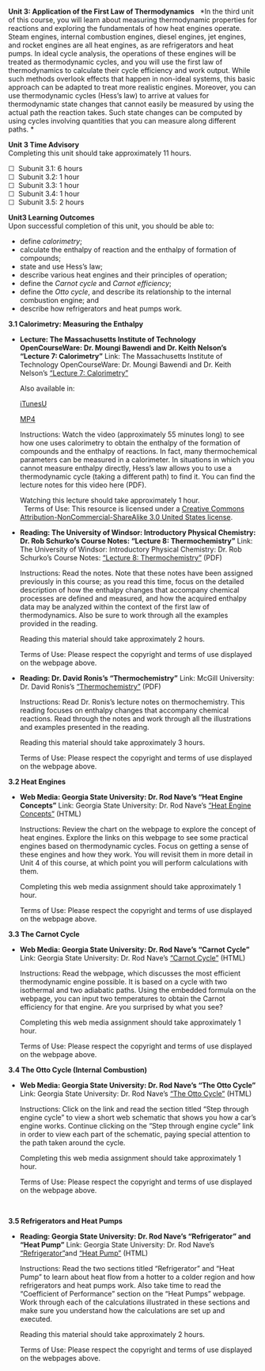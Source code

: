 **Unit 3: Application of the First Law of Thermodynamics** <span
id="3"></span> 
*In the third unit of this course, you will learn about measuring
thermodynamic properties for reactions and exploring the fundamentals of
how heat engines operate. Steam engines, internal combustion engines,
diesel engines, jet engines, and rocket engines are all heat engines, as
are refrigerators and heat pumps. In ideal cycle analysis, the
operations of these engines will be treated as thermodynamic cycles, and
you will use the first law of thermodynamics to calculate their cycle
efficiency and work output. While such methods overlook effects that
happen in non-ideal systems, this basic approach can be adapted to treat
more realistic engines. Moreover, you can use thermodynamic cycles
(Hess’s law) to arrive at values for thermodynamic state changes that
cannot easily be measured by using the actual path the reaction takes.
Such state changes can be computed by using cycles involving quantities
that you can measure along different paths. *

**Unit 3 Time Advisory**  
Completing this unit should take approximately 11 hours.  
  
 ☐  Subunit 3.1: 6 hours  
 ☐  Subunit 3.2: 1 hour  
 ☐  Subunit 3.3: 1 hour  
 ☐  Subunit 3.4: 1 hour  
 ☐  Subunit 3.5: 2 hours

**Unit3 Learning Outcomes**  
Upon successful completion of this unit, you should be able to:
-   define *calorimetry*;
-   calculate the enthalpy of reaction and the enthalpy of formation of
    compounds;
-   state and use Hess’s law;
-   describe various heat engines and their principles of operation;
-   define the *Carnot cycle* and *Carnot efficiency*;
-   define the *Otto cycle*, and describe its relationship to the
    internal combustion engine; and
-   describe how refrigerators and heat pumps work.

**3.1 Calorimetry: Measuring the Enthalpy** <span id="3.1"></span> 
-   **Lecture: The Massachusetts Institute of Technology OpenCourseWare:
    Dr. Moungi Bawendi and Dr. Keith Nelson’s “Lecture 7: Calorimetry”**
    Link: The Massachusetts Institute of Technology OpenCourseWare: Dr.
    Moungi Bawendi and Dr. Keith Nelson’s [“Lecture 7:
    Calorimetry”](http://ocw.mit.edu/courses/chemistry/5-60-thermodynamics-kinetics-spring-2008/video-lectures/lecture-7-calorimetry/)  
      
     Also available in:  

    [iTunesU](http://ocw.mit.edu/courses/chemistry/5-60-thermodynamics-kinetics-spring-2008/video-lectures/lecture-7-calorimetry/)  

    [MP4](http://ocw.mit.edu/courses/chemistry/5-60-thermodynamics-kinetics-spring-2008/video-lectures/lecture-7-calorimetry/)  
      
     Instructions: Watch the video (approximately 55 minutes long) to
    see how one uses calorimetry to obtain the enthalpy of the formation
    of compounds and the enthalpy of reactions. In fact, many
    thermochemical parameters can be measured in a calorimeter. In
    situations in which you cannot measure enthalpy directly, Hess’s law
    allows you to use a thermodynamic cycle (taking a different path) to
    find it. You can find the lecture notes for this video here (PDF).  
      
     Watching this lecture should take approximately 1 hour.  
       Terms of Use: This resource is licensed under a [Creative Commons
    Attribution-NonCommercial-ShareAlike 3.0 United States
    license](http://creativecommons.org/licenses/by-nc-sa/3.0/us/).

-   **Reading: The University of Windsor: Introductory Physical
    Chemistry: Dr. Rob Schurko’s Course Notes: “Lecture 8:
    Thermochemistry”**
    Link: The University of Windsor: Introductory Physical Chemistry:
    Dr. Rob Schurko’s Course Notes: [“Lecture 8:
    Thermochemistry”](http://mutuslab.cs.uwindsor.ca/schurko/introphyschem/lectures/240_l08.pdf) (PDF)  
      
     Instructions: Read the notes. Note that these notes have been
    assigned previously in this course; as you read this time, focus on
    the detailed description of how the enthalpy changes that accompany
    chemical processes are defined and measured, and how the acquired
    enthalpy data may be analyzed within the context of the first law of
    thermodynamics. Also be sure to work through all the examples
    provided in the reading.  
      
     Reading this material should take approximately 2 hours.  
      
     Terms of Use: Please respect the copyright and terms of use
    displayed on the webpage above.

-   **Reading: Dr. David Ronis’s “Thermochemistry”**
    Link: McGill University: Dr. David Ronis’s
    [“Thermochemistry”](http://ronispc.chem.mcgill.ca/ronis/chem223/thermochemistry.pdf) (PDF)  
      
     Instructions: Read Dr. Ronis’s lecture notes on thermochemistry.
    This reading focuses on enthalpy changes that accompany chemical
    reactions. Read through the notes and work through all the
    illustrations and examples presented in the reading.  
      
     Reading this material should take approximately 3 hours.  
      
     Terms of Use: Please respect the copyright and terms of use
    displayed on the webpage above.

**3.2 Heat Engines** <span id="3.2"></span> 
-   **Web Media: Georgia State University: Dr. Rod Nave’s “Heat Engine
    Concepts”**
    Link: Georgia State University: Dr. Rod Nave’s [“Heat Engine
    Concepts”](http://hyperphysics.phy-astr.gsu.edu/hbase/thermo/heatengcon.html) (HTML)  
      
     Instructions: Review the chart on the webpage to explore the
    concept of heat engines. Explore the links on this webpage to see
    some practical engines based on thermodynamic cycles. Focus on
    getting a sense of these engines and how they work. You will revisit
    them in more detail in Unit 4 of this course, at which point you
    will perform calculations with them.  
      
     Completing this web media assignment should take approximately 1
    hour.  
      
     Terms of Use: Please respect the copyright and terms of use
    displayed on the webpage above.

**3.3 The Carnot Cycle** <span id="3.3"></span> 
-   **Web Media: Georgia State University: Dr. Rod Nave’s “Carnot
    Cycle”**
    Link: Georgia State University: Dr. Rod Nave’s [“Carnot
    Cycle”](http://hyperphysics.phy-astr.gsu.edu/hbase/thermo/carnot.html)
    (HTML)  
      
     Instructions: Read the webpage, which discusses the most efficient
    thermodynamic engine possible. It is based on a cycle with two
    isothermal and two adiabatic paths. Using the embedded formula on
    the webpage, you can input two temperatures to obtain the Carnot
    efficiency for that engine. Are you surprised by what you see?  
      
     Completing this web media assignment should take approximately 1
    hour.  
      
     Terms of Use: Please respect the copyright and terms of use
    displayed on the webpage above.

**3.4 The Otto Cycle (Internal Combustion)** <span id="3.4"></span> 
-   **Web Media: Georgia State University: Dr. Rod Nave’s “The Otto
    Cycle”**
    Link: Georgia State University: Dr. Rod Nave’s [“The Otto
    Cycle”](http://hyperphysics.phy-astr.gsu.edu/hbase/thermo/otto.html) (HTML)  
      
     Instructions: Click on the link and read the section titled “Step
    through engine cycle” to view a short web schematic that shows you
    how a car’s engine works. Continue clicking on the “Step through
    engine cycle” link in order to view each part of the schematic,
    paying special attention to the path taken around the cycle.  

      
     Completing this web media assignment should take approximately 1
    hour.  
      
     Terms of Use: Please respect the copyright and terms of use
    displayed on the webpage above.

     

**3.5 Refrigerators and Heat Pumps** <span id="3.5"></span> 
-   **Reading: Georgia State University: Dr. Rod Nave’s “Refrigerator”
    and “Heat Pump”**
    Link: Georgia State University: Dr. Rod Nave’s
    [“Refrigerator”](http://hyperphysics.phy-astr.gsu.edu/hbase/thermo/refrig.html)and
    [“Heat
    Pump”](http://hyperphysics.phy-astr.gsu.edu/hbase/thermo/heatpump.html) (HTML)  
      
     Instructions: Read the two sections titled “Refrigerator” and “Heat
    Pump” to learn about heat flow from a hotter to a colder region and
    how refrigerators and heat pumps work. Also take time to read the
    “Coefficient of Performance” section on the “Heat Pumps” webpage.
    Work through each of the calculations illustrated in these sections
    and make sure you understand how the calculations are set up and
    executed.  
      
     Reading this material should take approximately 2 hours.  
      
     Terms of Use: Please respect the copyright and terms of use
    displayed on the webpages above.


